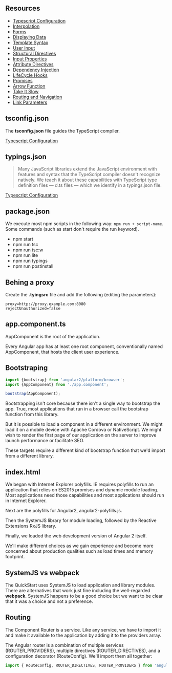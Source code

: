 ## Resources

- [Typescript Configuration](https://angular.io/docs/ts/latest/guide/typescript-configuration.html#!#tsconfig)
- [Interpolation](https://angular.io/docs/ts/latest/guide/displaying-data.html)
- [Forms](https://angular.io/docs/ts/latest/guide/forms.html#!#ngModel)
- [Displaying Data](https://angular.io/docs/ts/latest/guide/displaying-data.html#ngFor)
- [Template Syntax](https://angular.io/docs/ts/latest/guide/template-syntax.html#!#ngModel)
- [User Input](https://angular.io/docs/ts/latest/guide/user-input.html)
- [Structural Directives](https://angular.io/docs/ts/latest/guide/structural-directives.html)
- [Input Properties](https://angular.io/docs/ts/latest/guide/attribute-directives.html#why-input)
- [Attribute Directives](https://angular.io/docs/ts/latest/guide/attribute-directives.html#input)
- [Dependency Injection](https://angular.io/docs/ts/latest/guide/dependency-injection.html)
- [LifeCycle Hooks](https://angular.io/docs/ts/latest/guide/lifecycle-hooks.html)
- [Promises](http://exploringjs.com/es6/ch_promises.html)
- [Arrow Function](https://developer.mozilla.org/en-US/docs/Web/JavaScript/Reference/Functions/Arrow_functions)
- [Take It Slow](https://angular.io/docs/ts/latest/tutorial/toh-pt4.html#slow)
- [Routing and Navigation](https://angular.io/docs/ts/latest/guide/router.html)
- [Link Parameters](https://angular.io/docs/ts/latest/guide/router.html#link-parameters-array)

## tsconfig.json

The **tsconfig.json** file guides the TypeScript compiler.

[Typescript Configuration](https://angular.io/docs/ts/latest/guide/typescript-configuration.html#!#tsconfig)

## typings.json

> Many JavaScript libraries extend the JavaScript environment with features and syntax that the TypeScript compiler doesn't recognize natively. We teach it about these capabilities with TypeScript type definition files — d.ts files — which we identify in a typings.json file.

[Typescript Configuration](https://angular.io/docs/ts/latest/guide/typescript-configuration.html#!#tsconfig)

## package.json

We execute most npm scripts in the following way: ```npm run + script-name```. Some commands (such as start don't require the run keyword).

- npm start
- npm run tsc
- npm run tsc:w
- npm run lite
- npm run typings
- npm run postinstall

## Behing a proxy

Create the **.tyingsrc** file and add the following (editing the parameters):

```
proxy=http://proxy.example.com:8080
rejectUnauthorized=false
```

## app.component.ts

AppComponent is the root of the application.

Every Angular app has at least one root component, conventionally named AppComponent, that hosts the client user experience.

## Bootstraping

```typescript
import {bootstrap} from 'angular2/platform/browser';
import {AppComponent} from './app.component';

bootstrap(AppComponent);
```

Bootstrapping isn't core because there isn't a single way to bootstrap the app. True, most applications that run in a browser call the bootstrap function from this library.

But it is possible to load a component in a different environment. We might load it on a mobile device with Apache Cordova or NativeScript. We might wish to render the first page of our application on the server to improve launch performance or facilitate SEO.

These targets require a different kind of bootstrap function that we'd import from a different library.

## index.html

We began with Internet Explorer polyfills. IE requires polyfills to run an application that relies on ES2015 promises and dynamic module loading. Most applications need those capabilities and most applications should run in Internet Explorer.

Next are the polyfills for Angular2, angular2-polyfills.js.

Then the SystemJS library for module loading, followed by the Reactive Extensions RxJS library.

Finally, we loaded the web development version of Angular 2 itself.

We'll make different choices as we gain experience and become more concerned about production qualities such as load times and memory footprint.

## SystemJS vs webpack

The QuickStart uses SystemJS to load application and library modules. There are alternatives that work just fine including the well-regarded **webpack**. SystemJS happens to be a good choice but we want to be clear that it was a choice and not a preference.

## Routing

The Component Router is a service. Like any service, we have to import it and make it available to the application by adding it to the providers array.

The Angular router is a combination of multiple services (ROUTER_PROVIDERS), multiple directives (ROUTER_DIRECTIVES), and a configuration decorator (RouteConfig). We'll import them all together:

```typescript
import { RouteConfig, ROUTER_DIRECTIVES, ROUTER_PROVIDERS } from 'angular2/router';
```